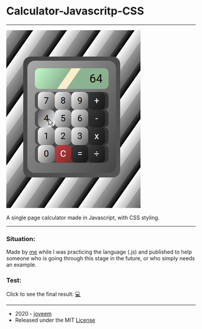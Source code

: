 # Calculator-Javascritp-CSS
---
![](/Screenshots/scr_001.png)

A single page calculator made in Javascript, with CSS styling.

---

### Situation:

Made by [me](https://github.com/joveem/) while I was practicing the language (.js) and published to help someone who is going through this stage in the future, or who simply needs an example.

### Test:

Click to see the final result: [:computer:](https://htmlpreview.github.io/?https://github.com/joveem/Calculator-Javascritp-CSS/blob/master/HTML/index.html)

---
- 2020 - [joveem](https://github.com/joveem/)
- Released under the MIT [License](LICENSE)
